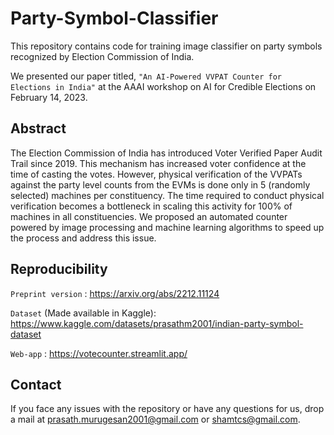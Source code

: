 # Party-Symbol-Classifier
This repository contains code for training image classifier on party symbols recognized by Election Commission of India.

We presented our paper titled, `"An AI-Powered VVPAT Counter for Elections in India"` at the AAAI workshop on AI for Credible Elections on February 14, 2023.

## Abstract

The Election Commission of India has introduced Voter Verified Paper Audit Trail since 2019. This mechanism has increased voter confidence at the time of casting the votes. However, physical verification of the VVPATs against the party level counts from the EVMs is done only in 5 (randomly selected) machines per constituency. The time required to conduct physical verification becomes a bottleneck in scaling this activity for 100% of machines in all constituencies. We proposed an automated counter powered by image processing and machine learning algorithms to speed up the process and address this issue.

## Reproducibility

`Preprint version` : https://arxiv.org/abs/2212.11124

`Dataset` (Made available in Kaggle): https://www.kaggle.com/datasets/prasathm2001/indian-party-symbol-dataset

`Web-app` : https://votecounter.streamlit.app/

## Contact

If you face any issues with the repository or have any questions for us, drop a mail at prasath.murugesan2001@gmail.com or shamtcs@gmail.com.
